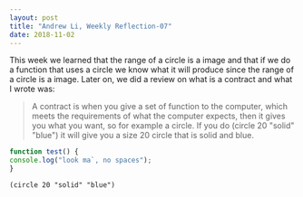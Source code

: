```yaml
---
layout: post
title: "Andrew Li, Weekly Reflection-07"
date: 2018-11-02
---
```


This week we learned that the range of a circle is a image and that if we do a function that uses a circle we know what it will produce since the range of a circle is a image. Later on, we did a review on what is a contract and what I wrote was: 
>A contract is when you give a set of function to the computer, which meets the requirements of what the computer expects, then it gives you what you want, so for example a circle. If you do (circle 20 "solid" "blue") it will give you a size 20 circle that is solid and blue.

```javascript
function test() {
console.log("look ma`, no spaces");
}
```
```(circle 20 "solid" "blue")```
